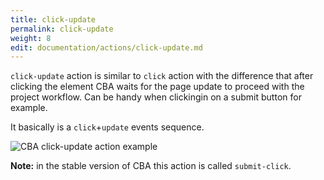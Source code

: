 ```yaml
---
title: click-update
permalink: click-update
weight: 8
edit: documentation/actions/click-update.md
---
```


`click-update` action is similar to `click` action with the difference that
after clicking the element CBA waits for the page update to proceed with the
project workflow. Can be handy when clickingin on a submit button for example.

It basically is a `click`+`update` events sequence.

![CBA click-update action example](/images/extension/actions/click-update.png)


**Note:** in the stable version of CBA this action is called `submit-click`.